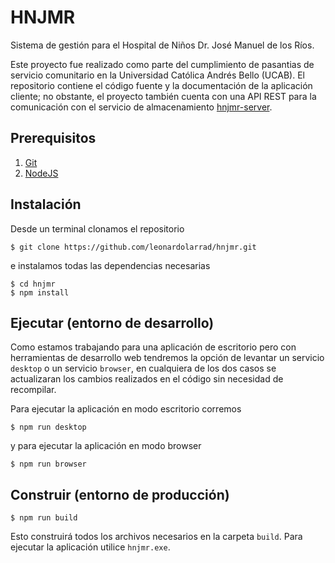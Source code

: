 # HNJMR 

Sistema de gestión para el Hospital de Niños Dr. José Manuel de los Ríos. 

Este proyecto fue realizado como parte del cumplimiento de pasantias de servicio comunitario en la Universidad Católica Andrés Bello (UCAB). El repositorio contiene el código fuente y la documentación de la aplicación cliente; no obstante, el proyecto también cuenta con una API REST para la comunicación con el servicio de almacenamiento [hnjmr-server](https://github.com/ChristianSanchez25/hnjmr-server).

## Prerequisitos

1. [Git](https://git-scm.com/)
2. [NodeJS](https://nodejs.org/es/)

## Instalación

Desde un terminal clonamos el repositorio 

    $ git clone https://github.com/leonardolarrad/hnjmr.git

e instalamos todas las dependencias necesarias

    $ cd hnjmr
    $ npm install

## Ejecutar (entorno de desarrollo)

Como estamos trabajando para una aplicación de escritorio pero con herramientas de desarrollo web tendremos la opción de levantar un servicio `desktop` o un servicio `browser`, en cualquiera de los dos casos se actualizaran los cambios realizados en el código sin necesidad de recompilar. 

Para ejecutar la aplicación en modo escritorio corremos 

    $ npm run desktop 

y para ejecutar la aplicación en modo browser 

    $ npm run browser

## Construir (entorno de producción)

    $ npm run build

Esto construirá todos los archivos necesarios en la carpeta `build`. Para ejecutar la aplicación utilice `hnjmr.exe`.